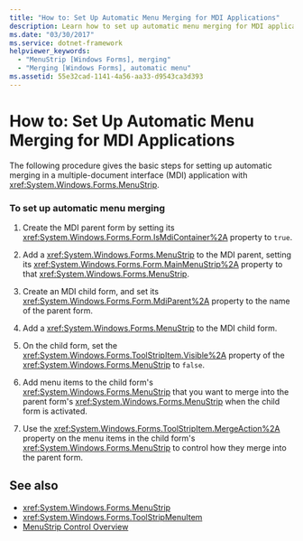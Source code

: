 ```yaml
---
title: "How to: Set Up Automatic Menu Merging for MDI Applications"
description: Learn how to set up automatic menu merging for MDI applications in Windows Forms via this 7-step procedure.
ms.date: "03/30/2017"
ms.service: dotnet-framework
helpviewer_keywords: 
  - "MenuStrip [Windows Forms], merging"
  - "Merging [Windows Forms], automatic menu"
ms.assetid: 55e32cad-1141-4a56-aa33-d9543ca3d393
---
```

# How to: Set Up Automatic Menu Merging for MDI Applications

The following procedure gives the basic steps for setting up automatic merging in a multiple-document interface (MDI) application with <xref:System.Windows.Forms.MenuStrip>.  
  
### To set up automatic menu merging  
  
1. Create the MDI parent form by setting its <xref:System.Windows.Forms.Form.IsMdiContainer%2A> property to `true`.  
  
2. Add a <xref:System.Windows.Forms.MenuStrip> to the MDI parent, setting its <xref:System.Windows.Forms.Form.MainMenuStrip%2A> property to that <xref:System.Windows.Forms.MenuStrip>.  
  
3. Create an MDI child form, and set its <xref:System.Windows.Forms.Form.MdiParent%2A> property to the name of the parent form.  
  
4. Add a <xref:System.Windows.Forms.MenuStrip> to the MDI child form.  
  
5. On the child form, set the <xref:System.Windows.Forms.ToolStripItem.Visible%2A> property of the <xref:System.Windows.Forms.MenuStrip> to `false`.  
  
6. Add menu items to the child form's <xref:System.Windows.Forms.MenuStrip> that you want to merge into the parent form's <xref:System.Windows.Forms.MenuStrip> when the child form is activated.  
  
7. Use the <xref:System.Windows.Forms.ToolStripItem.MergeAction%2A> property on the menu items in the child form's <xref:System.Windows.Forms.MenuStrip> to control how they merge into the parent form.  
  
## See also

- <xref:System.Windows.Forms.MenuStrip>
- <xref:System.Windows.Forms.ToolStripMenuItem>
- [MenuStrip Control Overview](menustrip-control-overview-windows-forms.md)

